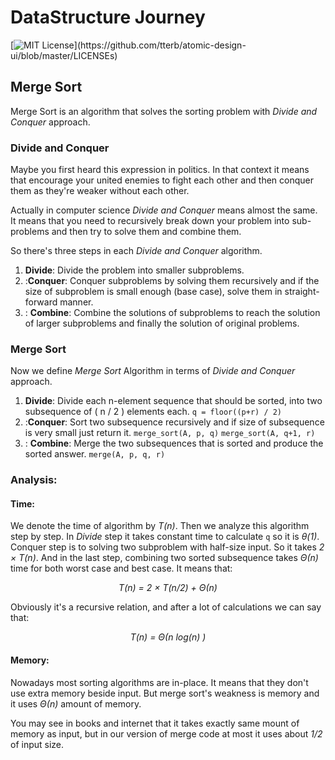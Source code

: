 ﻿# DataStructure Journey
[![MIT License](https://img.shields.io/apm/l/atomic-design-ui.svg?)](https://github.com/tterb/atomic-design-ui/blob/master/LICENSEs)  
  
## Merge Sort
Merge Sort is an algorithm that solves the sorting problem with *Divide and Conquer* approach.
### Divide and Conquer
Maybe you first heard this expression in politics. In that context it means that encourage your united enemies to fight each other and then conquer them as they're weaker without each other.

Actually in computer science *Divide and Conquer* means almost the same. It means that you need to recursively break down your problem into sub-problems and then try to solve them and combine them.

So there's three steps in each *Divide and Conquer* algorithm.

 1. **Divide**:
 Divide the problem into smaller subproblems.
 2. :**Conquer**:
 Conquer subproblems by solving them recursively and if the size of subproblem is small enough (base case), solve them in straight-forward manner.
 3. : **Combine**:
 Combine the solutions of subproblems to reach the solution of larger subproblems and finally the solution of original problems.

### Merge Sort
Now we define *Merge Sort* Algorithm in terms of *Divide and Conquer* approach.

 1. **Divide**:
 Divide each n-element sequence that should be sorted, into two subsequence of ( n / 2 ) elements each.
`q = floor((p+r) / 2)`
 2. :**Conquer**:
 Sort two subsequence recursively and if size of subsequence is very small just return it.
 `merge_sort(A, p, q)`
 `merge_sort(A, q+1, r)`
 3. : **Combine**:
 Merge the two subsequences that is sorted and produce the sorted answer.
 `merge(A, p, q, r)`
### Analysis:
#### Time:
We denote the time of algorithm by *T(n)*. Then we analyze this algorithm step by step. In *Divide* step it takes constant time to calculate `q` so it is *&theta;(1)*.  Conquer step is to solving two subproblem with half-size input. So it takes *2 &times; T(n)*. And in the last step, combining two sorted subsequence takes *&Theta;(n)* time for both worst case and best case. It means that:
<p align='center'><i> T(n) = 2 &times; T(n/2) + &Theta;(n) </i> </p>
Obviously it's a recursive relation, and after a lot of calculations we can say that:

<p align='center'><i> T(n) = &Theta;(n log(n) )</i> </p>

#### Memory:
Nowadays most sorting algorithms are in-place. It means that they don't use extra memory beside input. But merge sort's weakness is memory and it uses *&Theta;(n)* amount of memory. 

You may see in books and internet that it takes exactly same mount of memory as input, but in our version of merge code at most it uses about *1/2* of input size.

